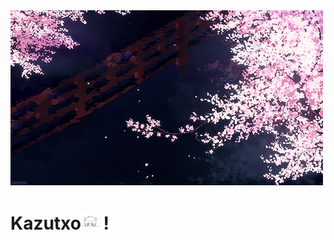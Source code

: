  <img src="https://github.com/kazutxo/kazutxo/blob/main/Sakura.gif" alt="sakura">
<h1 Hi, I'm <href="https://github.com/kazutxo">Kazutxo<img src="https://github.com/kazutxo/kazutxo/blob/main/ww.gif" width="29px"></a> !</h1>
